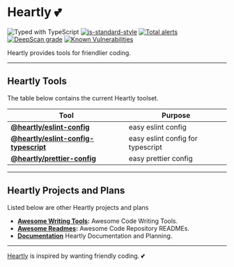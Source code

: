 # Heartly 💕

![Typed with TypeScript](https://flat.badgen.net/badge/icon/Typed?icon=typescript&label&labelColor=blue&color=555555)
[![js-standard-style](https://img.shields.io/badge/code%20style-standard-brightgreen.svg)](http://standardjs.com)
[![Total alerts](https://img.shields.io/lgtm/alerts/g/heartly/heartly.svg?logo=lgtm&logoWidth=18)](https://lgtm.com/projects/g/heartly/heartly/alerts/)
[![DeepScan grade](https://deepscan.io/api/teams/8416/projects/10768/branches/153351/badge/grade.svg)](https://deepscan.io/dashboard#view=project&tid=8416&pid=10768&bid=153351)
[![Known Vulnerabilities](https://snyk.io/test/github/heartly/heartly/badge.svg?targetFile=package.json)](https://snyk.io/test/github/heartly/heartly?targetFile=package.json)

Heartly provides tools for friendlier coding.

---

## Heartly Tools

The table below contains the current Heartly toolset.

| Tool                                                                        | Purpose                           |
| --------------------------------------------------------------------------- | --------------------------------- |
| **[@heartly/eslint-config](/packages/eslint-config)**                       | easy eslint config                |
| **[@heartly/eslint-config-typescript](/packages/eslint-config-typescript)** | easy eslint config for typescript |
| **[@heartly/prettier-config](/packages/prettier-config)**                   | easy prettier config              |

---

## Heartly Projects and Plans

Listed below are other Heartly projects and plans

- **[Awesome Writing Tools](https://github.com/heartly/awesome-writing-tools):** Awesome Code Writing Tools.
- **[Awesome Readmes](https://github.com/heartly/awesome-readmes):** Awesome Code Repository READMEs.
- **[Documentation](https://github.com/heartly/documentation)** Heartly Documentation and Planning.

---

[Heartly](https://github.com/heartly) is inspired by wanting friendly coding. 💕
